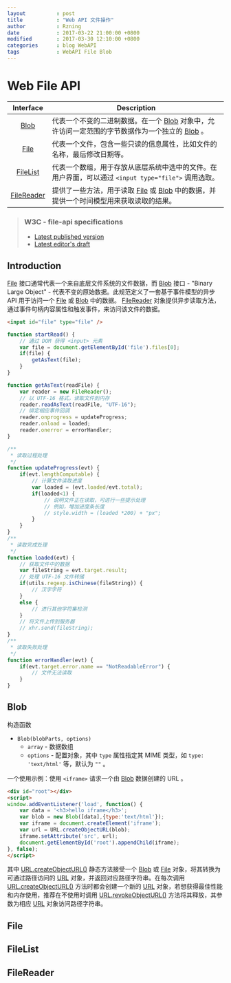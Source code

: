 ```yaml
---
layout          : post
title           : "Web API 文件操作"
author          : Rzning
date            : 2017-03-22 21:00:00 +0800
modified        : 2017-03-30 12:10:00 +0800
categories      : blog WebAPI
tags            : WebAPI File Blob
---
```


Web File API
============

Interface | Description
:--:|-
[Blob](#blob)             | 代表一个不变的二进制数据。在一个 [Blob] 对象中，允许访问一定范围的字节数据作为一个独立的 [Blob] 。
[File](#file)             | 代表一个文件，包含一些只读的信息属性，比如文件的名称，最后修改日期等。
[FileList](#filelist)     | 代表一个数组，用于存放从底层系统中选中的文件。在用户界面，可以通过 `<input type="file">` 调用选取。
[FileReader](#filereader) | 提供了一些方法，用于读取 [File] 或 [Blob] 中的数据，并提供一个时间模型用来获取读取的结果。


> ### W3C - file-api specifications
> - [Latest published version](http://www.w3.org/TR/FileAPI/)
> - [Latest editor's draft](https://w3c.github.io/FileAPI/)


## Introduction

[File] 接口通常代表一个来自底层文件系统的文件数据，而 [Blob] 接口 - "Binary Large Object" - 代表不变的原始数据。此规范定义了一套基于事件模型的异步 API 用于访问一个 [File] 或 [Blob] 中的数据。 [FileReader] 对象提供异步读取方法，通过事件句柄内容属性和触发事件，来访问该文件的数据。

```html
<input id="file" type="file" />
```

```js
function startRead() {
    // 通过 DOM 获得 <input> 元素
    var file = document.getElementById('file').files[0];
    if(file) {
        getAsText(file);
    }
}

function getAsText(readFile) {
    var reader = new FileReader();
    // 以 UTF-16 格式，读取文件到内存
    reader.readAsText(readFile, "UTF-16");
    // 绑定相应事件回调
    reader.onprogress = updateProgress;
    reader.onload = loaded;
    reader.onerror = errorHandler;
}

/**
 * 读取过程处理
 */
function updateProgress(evt) {
    if(evt.lengthComputable) {
        // 计算文件读取进度
        var loaded = (evt.loaded/evt.total);
        if(loaded<1) {
            // 说明文件正在读取，可进行一些提示处理
            // 例如，增加进度条长度
            // style.width = (loaded *200) + "px";
        }
    }
}
/**
 * 读取完成处理
 */
function loaded(evt) {
    // 获取文件中的数据
    var fileString = evt.target.result;
    // 处理 UTF-16 文件转储
    if(utils.regexp.isChinese(fileString)) {
        // 汉字字符
    }
    else {
        // 进行其他字符集检测
    }
    // 将文件上传到服务器
    // xhr.send(fileString);
}
/**
 * 读取失败处理
 */
function errorHandler(evt) {
    if(evt.target.error.name == "NotReadableError") {
        // 文件无法读取
    }
}
```

## Blob

构造函数

- `Blob(blobParts, options)`
    - `array` - 数据数组
    - `options` - 配置对象，其中 `type` 属性指定其 MIME 类型，如 `type: 'text/html'` 等，默认为 `""` 。

一个使用示例：使用 `<iframe>` 请求一个由 [Blob] 数据创建的 URL 。

```html
<div id="root"></div>
<script>
window.addEventListener('load', function() {
    var data = '<h3>hello iframe</h3>';
    var blob = new Blob([data],{type:'text/html'});
    var iframe = document.createElement('iframe');
    var url = URL.createObjectURL(blob);
    iframe.setAttribute('src', url);
    document.getElementById('root').appendChild(iframe);
}, false);
</script>
```

其中 [URL.createObjectURL()] 静态方法接受一个 [Blob] 或 [File] 对象，将其转换为可通过路径访问的 [URL] 对象，并返回对应路径字符串。在每次调用 [URL.createObjectURL()] 方法时都会创建一个新的 [URL] 对象，若想获得最佳性能和内存使用，推荐在不使用时调用 [URL.revokeObjectURL()] 方法将其释放，其参数为相应 [URL] 对象访问路径字符串。


## File

## FileList


## FileReader







[FileList]: <https://developer.mozilla.org/en-US/docs/Web/API/FileList>
[Blob]: <https://developer.mozilla.org/en-US/docs/Web/API/Blob>
[File]: <https://developer.mozilla.org/en-US/docs/Web/API/File>
[FileReader]: <https://developer.mozilla.org/en-US/docs/Web/API/FileReader>
[URL]: <https://developer.mozilla.org/en-US/docs/Web/API/URL>
[URL.createObjectURL()]: <https://developer.mozilla.org/en-US/docs/Web/API/URL/createObjectURL>
[URL.revokeObjectURL()]: <https://developer.mozilla.org/en-US/docs/Web/API/URL/revokeObjectURL>